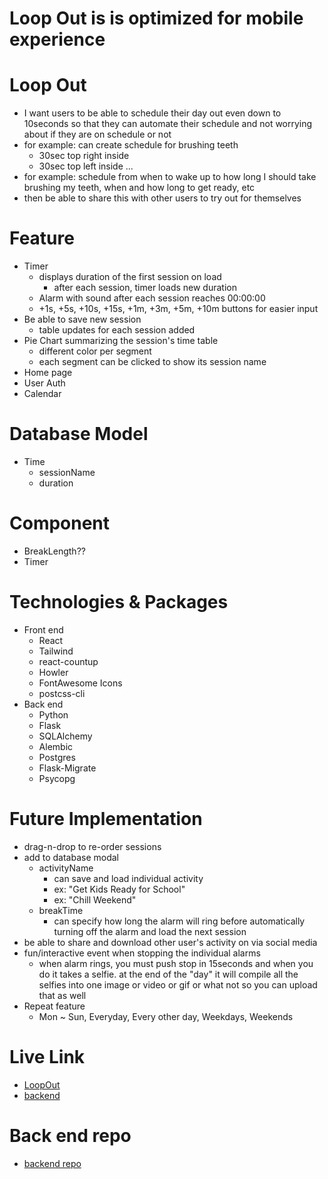 # Loop Out is is optimized for mobile experience

# Loop Out
- I want users to be able to schedule their day out even down to 10seconds so that they can automate their schedule and not worrying about if they are on schedule or not
- for example: can create schedule for brushing teeth
    - 30sec top right inside
    - 30sec top left inside
    ...
- for example: schedule from when to wake up to how long I should take brushing my teeth, when and how long to get ready, etc
- then be able to share this with other users to try out for themselves

# Feature
- Timer
    - displays duration of the first session on load
        - after each session, timer loads new duration
    - Alarm with sound after each session reaches 00:00:00
    - +1s, +5s, +10s, +15s, +1m, +3m, +5m, +10m buttons for easier input
- Be able to save new session
    - table updates for each session added
- Pie Chart summarizing the session's time table
    - different color per segment
    - each segment can be clicked to show its session name
- Home page
- User Auth
- Calendar

# Database Model
- Time
    - sessionName
    - duration

# Component
- BreakLength??
- Timer

# Technologies & Packages
- Front end
    - React
    - Tailwind
    - react-countup
    - Howler
    - FontAwesome Icons
    - postcss-cli
- Back end
    - Python
    - Flask
    - SQLAlchemy
    - Alembic
    - Postgres
    - Flask-Migrate
    - Psycopg

# Future Implementation
- drag-n-drop to re-order sessions
- add to database modal
    - activityName
        - can save and load individual activity
        - ex: "Get Kids Ready for School"
        - ex: "Chill Weekend"
    - breakTime
        - can specify how long the alarm will ring before automatically turning off the alarm and load the next session
- be able to share and download other user's activity on via social media
- fun/interactive event when stopping the individual alarms
    - when alarm rings, you must push stop in 15seconds and when you do it takes a selfie. at the end of the "day" it will compile all the selfies into one image or video or gif or what not so you can upload that as well
- Repeat feature
    - Mon ~ Sun, Everyday, Every other day, Weekdays, Weekends

# Live Link
- [LoopOut](https://loopout.herokuapp.com/)
- [backend](https://loopout-backend.herokuapp.com/)

# Back end repo
- [backend repo](https://github.com/aromjhee/loopout-backend)